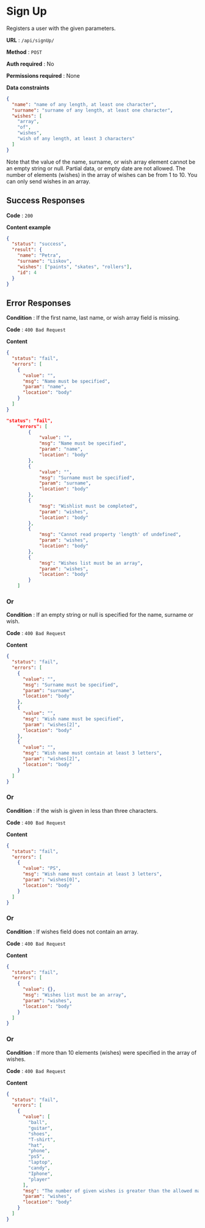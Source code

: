 # Sign Up

Registers a user with the given parameters.

**URL** : `/api/signUp/`

**Method** : `POST`

**Auth required** : No

**Permissions required** : None

**Data constraints**

```json
{
  "name": "name of any length, at least one character",
  "surname": "surname of any length, at least one character",
  "wishes": [
    "array",
    "of",
    "wishes",
    "wish of any length, at least 3 characters"
  ]
}
```

Note that the value of the name, surname, or wish array element cannot be an empty string or null. Partial data, or empty date are not allowed. The number of elements (wishes) in the array of wishes can be from 1 to 10. You can only send wishes in an array.

## Success Responses

**Code** : `200`

**Content example**

```json
{
  "status": "success",
  "result": {
    "name": "Petra",
    "surname": "Liskov",
    "wishes": ["paints", "skates", "rollers"],
    "id": 4
  }
}
```

## Error Responses

**Condition** : If the first name, last name, or wish array field is missing.

**Code** : `400 Bad Request`

**Content**

```json
{
  "status": "fail",
  "errors": [
    {
      "value": "",
      "msg": "Name must be specified",
      "param": "name",
      "location": "body"
    }
  ]
}
```

```json
"status": "fail",
    "errors": [
        {
            "value": "",
            "msg": "Name must be specified",
            "param": "name",
            "location": "body"
        },
        {
            "value": "",
            "msg": "Surname must be specified",
            "param": "surname",
            "location": "body"
        },
        {
            "msg": "Wishlist must be completed",
            "param": "wishes",
            "location": "body"
        },
        {
            "msg": "Cannot read property 'length' of undefined",
            "param": "wishes",
            "location": "body"
        },
        {
            "msg": "Wishes list must be an array",
            "param": "wishes",
            "location": "body"
        }
    ]
```

### Or

**Condition** : If an empty string or null is specified for the name, surname or wish.

**Code** : `400 Bad Request`

**Content**

```json
{
  "status": "fail",
  "errors": [
    {
      "value": "",
      "msg": "Surname must be specified",
      "param": "surname",
      "location": "body"
    },
    {
      "value": "",
      "msg": "Wish name must be specified",
      "param": "wishes[2]",
      "location": "body"
    },
    {
      "value": "",
      "msg": "Wish name must contain at least 3 letters",
      "param": "wishes[2]",
      "location": "body"
    }
  ]
}
```

### Or

**Condition** : if the wish is given in less than three characters.

**Code** : `400 Bad Request`

**Content**

```json
{
  "status": "fail",
  "errors": [
    {
      "value": "PS",
      "msg": "Wish name must contain at least 3 letters",
      "param": "wishes[0]",
      "location": "body"
    }
  ]
}
```

### Or

**Condition** : If wishes field does not contain an array.

**Code** : `400 Bad Request`

**Content**

```json
{
  "status": "fail",
  "errors": [
    {
      "value": {},
      "msg": "Wishes list must be an array",
      "param": "wishes",
      "location": "body"
    }
  ]
}
```

### Or

**Condition** : If more than 10 elements (wishes) were specified in the array of wishes.

**Code** : `400 Bad Request`

**Content**

```json
{
  "status": "fail",
  "errors": [
    {
      "value": [
        "ball",
        "guitar",
        "shoes",
        "T-shirt",
        "hat",
        "phone",
        "ps5",
        "laptop",
        "candy",
        "Iphone",
        "player"
      ],
      "msg": "The number of given wishes is greater than the allowed maximum (10)",
      "param": "wishes",
      "location": "body"
    }
  ]
}
```
